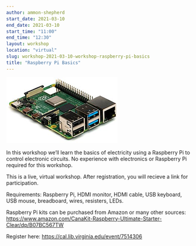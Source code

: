 ```yaml
---
author: ammon-shepherd
start_date: 2021-03-10
end_date: 2021-03-10
start_time: "11:00"
end_time: "12:30"
layout: workshop
location: "virtual"
slug: workshop-2021-03-10-workshop-raspberry-pi-basics
title: "Raspberry Pi Basics"
---
```


![Raspberry Pi Basics](/assets/post-media/workshops/raspberry-pi.jpg)

In this workshop we’ll learn the basics of electricity using a Raspberry Pi to control electronic circuits. No experience with electronics or Raspberry Pi required for this workshop. 

This is a live, virtual workshop. After registration, you will recieve a link for participation. 

Requirements: Raspberry Pi, HDMI monitor, HDMI cable, USB keyboard, USB mouse, breadboard, wires, resisters, LEDs.

Raspberry Pi kits can be purchased from Amazon or many other sources: https://www.amazon.com/CanaKit-Raspberry-Ultimate-Starter-Clear/dp/B07BC567TW


Register here: [https://cal.lib.virginia.edu/event/7514306 ](https://cal.lib.virginia.edu/event/7514306)
